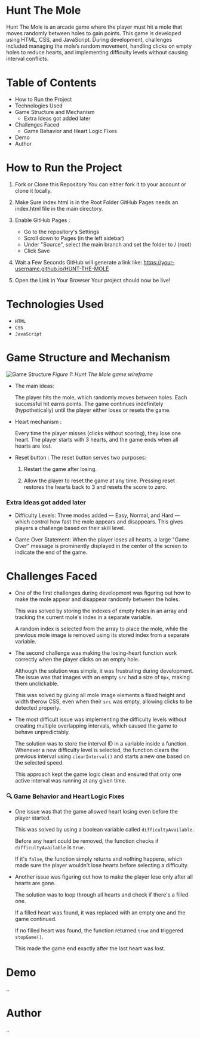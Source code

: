 # Hunt The Mole

Hunt The Mole is an arcade game where the player must hit a mole that moves randomly between holes to gain points. This game is developed using HTML, CSS, and JavaScript. During development, challenges included managing the mole’s random movement, handling clicks on empty holes to reduce hearts, and implementing difficulty levels without causing interval conflicts.

# Table of Contents

- How to Run the Project
- Technologies Used
- Game Structure and Mechanism
  - Extra Ideas got added later
- Challenges Faced
  - Game Behavior and Heart Logic Fixes
- Demo
- Author

# How to Run the Project

1. Fork or Clone this Repository You can either fork it to your account or clone it locally.
2. Make Sure index.html is in the Root Folder GitHub Pages needs an index.html file in the main directory.
3. Enable GitHub Pages :
   - Go to the repository's Settings
   - Scroll down to Pages (in the left sidebar)
   - Under "Source", select the main branch and set the folder to / (root)
   - Click Save
4. Wait a Few Seconds GitHub will generate a link like: https://your-username.github.io/HUNT-THE-MOLE

5. Open the Link in Your Browser Your project should now be live!

# Technologies Used

- `HTML`
- `CSS`
- `JavaScript`

# Game Structure and Mechanism

![Game Structure](https://i.imgur.com/T4VM26g.jpeg)
_Figure 1: Hunt The Mole game wireframe_

- The main ideas:

  The player hits the mole, which randomly moves between holes. Each successful hit earns points. The game continues indefinitely (hypothetically) until the player either loses or resets the game.

- Heart mechanism :

  Every time the player misses (clicks without scoring), they lose one heart. The player starts with 3 hearts, and the game ends when all hearts are lost.

- Reset button : The reset button serves two purposes:

  1. Restart the game after losing.

  2. Allow the player to reset the game at any time.
     Pressing reset restores the hearts back to 3 and resets the score to zero.

### Extra Ideas got added later

 <!-- Hammer Cursor Animation: The mouse cursor changes to a hammer that swings when the player clicks, adding a fun visual effect to each hit attempt. -->

- Difficulty Levels: Three modes added — Easy, Normal, and Hard — which control how fast the mole appears and disappears. This gives players a challenge based on their skill level.

- Game Over Statement: When the player loses all hearts, a large "Game Over" message is prominently displayed in the center of the screen to indicate the end of the game.

<!-- Make the cursor look like a hammer that swing during hitting
Add 3 difficulties [ easy / mormal / hard ] only the speed will be increased -->

# Challenges Faced

- One of the first challenges during development was figuring out how to make the mole appear and disappear randomly between the holes.

  This was solved by storing the indexes of empty holes in an array and tracking the current mole's index in a separate variable.

  A random index is selected from the array to place the mole, while the previous mole image is removed using its stored index from a separate variable.

- The second challenge was making the losing-heart function work correctly when the player clicks on an empty hole.

  Although the solution was simple, it was frustrating during development. The issue was that images with an empty `src` had a size of `0px`, making them unclickable.

  This was solved by giving all mole image elements a fixed height and width therow CSS, even when their `src` was empty, allowing clicks to be detected properly.

- The most difficult issue was implementing the difficulty levels without creating multiple overlapping intervals, which caused the game to behave unpredictably.

  The solution was to store the interval ID in a variable inside a function. Whenever a new difficulty level is selected, the function clears the previous interval using `clearInterval()` and starts a new one based on the selected speed.

  This approach kept the game logic clean and ensured that only one active interval was running at any given time.

### 🔍 Game Behavior and Heart Logic Fixes

- One issue was that the game allowed heart losing even before the player started.

  This was solved by using a boolean variable called `difficultyAvailable`.

  Before any heart could be removed, the function checks if `difficultyAvailable` is `true`.

  If it's `false`, the function simply returns and nothing happens, which made sure the player wouldn't lose hearts before selecting a difficulty.

- Another issue was figuring out how to make the player lose only after all hearts are gone.

  The solution was to loop through all hearts and check if there's a filled one.

  If a filled heart was found, it was replaced with an empty one and the game continued.

  If no filled heart was found, the function returned `true` and triggered `stopGame()`.

  This made the game end exactly after the last heart was lost.

<!-- Problems encountered during development and how you solved them. -->

# Demo

..

<!-- Visual preview or link to live demo. -->

# Author

..

<!-- How to reach you or link to your profile. -->
